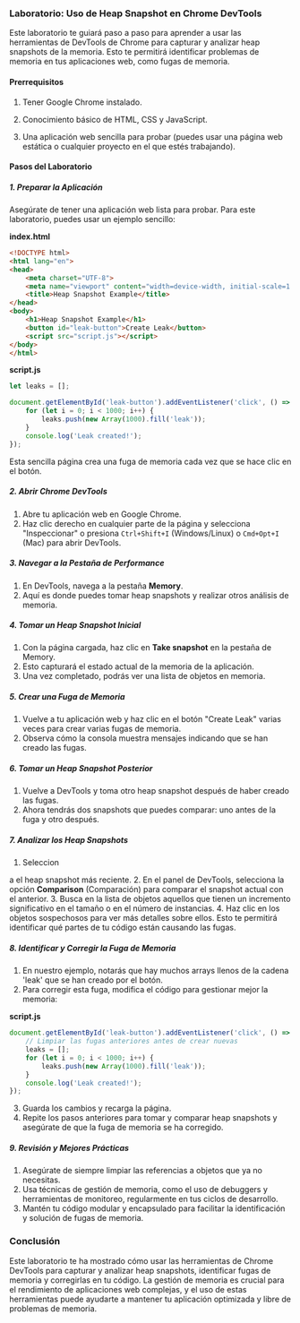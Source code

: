 ### Laboratorio: Uso de Heap Snapshot en Chrome DevTools

Este laboratorio te guiará paso a paso para aprender a usar las herramientas de DevTools de Chrome para capturar y analizar heap snapshots de la memoria. Esto te permitirá identificar problemas de memoria en tus aplicaciones web, como fugas de memoria.

#### Prerrequisitos
1. Tener Google Chrome instalado.

2. Conocimiento básico de HTML, CSS y JavaScript.
3. Una aplicación web sencilla para probar (puedes usar una página web estática o cualquier proyecto en el que estés trabajando).

#### Pasos del Laboratorio

##### 1. Preparar la Aplicación
Asegúrate de tener una aplicación web lista para probar. Para este laboratorio, puedes usar un ejemplo sencillo:

**index.html**
```html
<!DOCTYPE html>
<html lang="en">
<head>
    <meta charset="UTF-8">
    <meta name="viewport" content="width=device-width, initial-scale=1.0">
    <title>Heap Snapshot Example</title>
</head>
<body>
    <h1>Heap Snapshot Example</h1>
    <button id="leak-button">Create Leak</button>
    <script src="script.js"></script>
</body>
</html>
```

**script.js**
```javascript
let leaks = [];

document.getElementById('leak-button').addEventListener('click', () => {
    for (let i = 0; i < 1000; i++) {
        leaks.push(new Array(1000).fill('leak'));
    }
    console.log('Leak created!');
});
```

Esta sencilla página crea una fuga de memoria cada vez que se hace clic en el botón.

##### 2. Abrir Chrome DevTools
1. Abre tu aplicación web en Google Chrome.
2. Haz clic derecho en cualquier parte de la página y selecciona "Inspeccionar" o presiona `Ctrl+Shift+I` (Windows/Linux) o `Cmd+Opt+I` (Mac) para abrir DevTools.

##### 3. Navegar a la Pestaña de Performance
1. En DevTools, navega a la pestaña **Memory**.
2. Aquí es donde puedes tomar heap snapshots y realizar otros análisis de memoria.

##### 4. Tomar un Heap Snapshot Inicial
1. Con la página cargada, haz clic en **Take snapshot** en la pestaña de Memory.
2. Esto capturará el estado actual de la memoria de la aplicación.
3. Una vez completado, podrás ver una lista de objetos en memoria.

##### 5. Crear una Fuga de Memoria
1. Vuelve a tu aplicación web y haz clic en el botón "Create Leak" varias veces para crear varias fugas de memoria.
2. Observa cómo la consola muestra mensajes indicando que se han creado las fugas.

##### 6. Tomar un Heap Snapshot Posterior
1. Vuelve a DevTools y toma otro heap snapshot después de haber creado las fugas.
2. Ahora tendrás dos snapshots que puedes comparar: uno antes de la fuga y otro después.

##### 7. Analizar los Heap Snapshots
1. Seleccion

a el heap snapshot más reciente.
2. En el panel de DevTools, selecciona la opción **Comparison** (Comparación) para comparar el snapshot actual con el anterior.
3. Busca en la lista de objetos aquellos que tienen un incremento significativo en el tamaño o en el número de instancias.
4. Haz clic en los objetos sospechosos para ver más detalles sobre ellos. Esto te permitirá identificar qué partes de tu código están causando las fugas.

##### 8. Identificar y Corregir la Fuga de Memoria
1. En nuestro ejemplo, notarás que hay muchos arrays llenos de la cadena 'leak' que se han creado por el botón.
2. Para corregir esta fuga, modifica el código para gestionar mejor la memoria:

**script.js**
```javascript
document.getElementById('leak-button').addEventListener('click', () => {
    // Limpiar las fugas anteriores antes de crear nuevas
    leaks = [];
    for (let i = 0; i < 1000; i++) {
        leaks.push(new Array(1000).fill('leak'));
    }
    console.log('Leak created!');
});
```

3. Guarda los cambios y recarga la página.
4. Repite los pasos anteriores para tomar y comparar heap snapshots y asegúrate de que la fuga de memoria se ha corregido.

##### 9. Revisión y Mejores Prácticas
1. Asegúrate de siempre limpiar las referencias a objetos que ya no necesitas.
2. Usa técnicas de gestión de memoria, como el uso de debuggers y herramientas de monitoreo, regularmente en tus ciclos de desarrollo.
3. Mantén tu código modular y encapsulado para facilitar la identificación y solución de fugas de memoria.

### Conclusión
Este laboratorio te ha mostrado cómo usar las herramientas de Chrome DevTools para capturar y analizar heap snapshots, identificar fugas de memoria y corregirlas en tu código. La gestión de memoria es crucial para el rendimiento de aplicaciones web complejas, y el uso de estas herramientas puede ayudarte a mantener tu aplicación optimizada y libre de problemas de memoria.